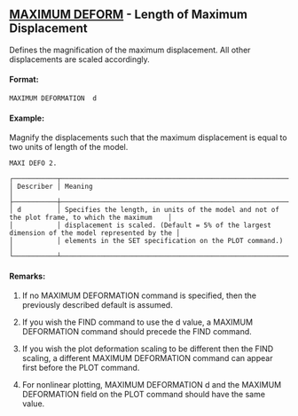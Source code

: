 ## [MAXIMUM DEFORM](https://nexus.hexagon.com/documentationcenter/bundle/MSC_Nastran_2022.4/page/Nastran_Combined_Book/qrg/casecontrol4b/TOC.MAXIMUM.DEFORM.xhtml) - Length of Maximum Displacement

Defines the magnification of the maximum displacement. All other displacements are scaled accordingly.

#### Format:

```nastran
MAXIMUM DEFORMATION  d
```

#### Example:

Magnify the displacements such that the maximum displacement is equal to two units of length of the model.

```nastran
MAXI DEFO 2.
```

```text
┌───────────┬────────────────────────────────────────────────────────────────────────────────────────────────┐
│ Describer │ Meaning                                                                                        │
├───────────┼────────────────────────────────────────────────────────────────────────────────────────────────┤
│ d         │ Specifies the length, in units of the model and not of the plot frame, to which the maximum    │
│           │ displacement is scaled. (Default = 5% of the largest dimension of the model represented by the │
│           │ elements in the SET specification on the PLOT command.)                                        │
└───────────┴────────────────────────────────────────────────────────────────────────────────────────────────┘
```

#### Remarks:

1. If no MAXIMUM DEFORMATION command is specified, then the previously described default is assumed.

2. If you wish the FIND command to use the d value, a MAXIMUM DEFORMATION command should precede the FIND command.

3. If you wish the plot deformation scaling to be different then the FIND scaling, a different MAXIMUM DEFORMATION command can appear first before the PLOT command.

4. For nonlinear plotting, MAXIMUM DEFORMATION d and the MAXIMUM DEFORMATION field on the PLOT command should have the same value.

